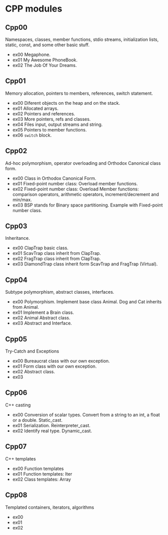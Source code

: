 # CPP modules

## Cpp00
Namespaces, classes, member functions, stdio streams, initialization lists, static, const, and some other basic stuff.

-	ex00 Megaphone.
-	ex01 My Awesome PhoneBook.
-	ex02 The Job Of Your Dreams.

## Cpp01
Memory allocation, pointers to members, references, switch statement.

-	ex00 Diferent objects on the heap and on the stack.
-	ex01 Allocated arrays.
-	ex02 Pointers and references.
-	ex03 More pointers, refs and classes.
-	ex04 Files input, output streams and string.
-	ex05 Pointers to member functions.
-	ex06 ``switch`` block.

## Cpp02
Ad-hoc polymorphism, operator overloading and Orthodox Canonical class form.

-	ex00 Class in Orthodox Canonical Form.
-	ex01 Fixed-point number class: Overload member functions.
-	ex02 Fixed-point number class: Overload Member functions: comparison operators, arithmetic operators, increment/decrement and min/max.
-	ex03 BSP stands for Binary space partitioning. Example with Fixed-point number class.

## Cpp03
Inheritance.

-	ex00 ClapTrap basic class.
-	ex01 ScavTrap class inherit from ClapTrap.
-	ex02 FragTrap class inherit from ClapTrap.
-	ex03 DiamondTrap class inherit form ScavTrap and FragTrap (Virtual).

## Cpp04
Subtype polymorphism, abstract classes, interfaces.

-	ex00 Polymorphism. Implement base class Animal. Dog and Cat inherits from Animal.
-	ex01 Implement a Brain class.
-	ex02 Animal Abstract class.
-	ex03 Abstract and Interface.

## Cpp05
Try-Catch and Exceptions

-	ex00 Bureaucrat class with our own exception.
-	ex01 Form class with our own exception.
-	ex02 Abstract class.
-	ex03 

## Cpp06
C++ casting

-	ex00 Conversion of scalar types. Convert from a string to an int, a float or a double. Static_cast.
-	ex01 Serialization. Reinterpreter_cast.
-	ex02 Identify real type. Dynamic_cast.

## Cpp07
C++ templates

-	ex00 Function templates
-	ex01 Function templates: Iter
-	ex02 Class templates: Array

## Cpp08
Templated containers, iterators, algorithms

-	ex00
-	ex01
-	ex02
